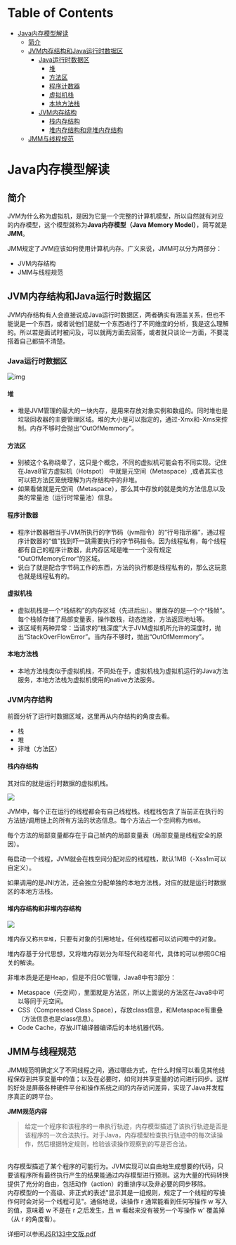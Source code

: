 # Table of Contents

* [Java内存模型解读](#java内存模型解读)
  * [简介](#简介)
  * [JVM内存结构和Java运行时数据区](#jvm内存结构和java运行时数据区)
    * [Java运行时数据区](#java运行时数据区)
      * [堆](#堆)
      * [方法区](#方法区)
      * [程序计数器](#程序计数器)
      * [虚拟机栈](#虚拟机栈)
      * [本地方法栈](#本地方法栈)
    * [JVM内存结构](#jvm内存结构)
      * [栈内存结构](#栈内存结构)
      * [堆内存结构和非堆内存结构](#堆内存结构和非堆内存结构)
  * [JMM与线程规范](#jmm与线程规范)



# Java内存模型解读

## 简介

JVM为什么称为虚拟机，是因为它是一个完整的计算机模型，所以自然就有对应的内存模型，这个模型就称为**Java内存模型（Java Memory Model）**，简写就是**JMM**。

JMM规定了JVM应该如何使用计算机内存。广义来说，JMM可以分为两部分：

- JVM内存结构
- JMM与线程规范

## JVM内存结构和Java运行时数据区

JVM内存结构有人会直接说成Java运行时数据区，两者确实有涵盖关系，但也不能说是一个东西，或者说他们是就一个东西进行了不同维度的分析，我是这么理解的。所以若是面试时被问及，可以就两方面去回答，或者就只谈论一方面，不要混搭着自己都搞不清楚。

### Java运行时数据区

![img](https://raw.githubusercontent.com/jlbluluai/xyz-notes/master/img/core/jvm004.png)

#### 堆

- 堆是JVM管理的最大的一块内存，是用来存放对象实例和数组的。同时堆也是垃圾回收器的主要管理区域。堆的大小是可以指定的，通过-Xmx和-Xms来控制。内存不够时会抛出“OutOfMemmory”。


#### 方法区

- 别被这个名称绕晕了，这只是个概念，不同的虚拟机可能会有不同实现。记住在Java8官方虚拟机（Hotspot） 中就是元空间（Metaspace）,或者其实也可以把方法区笼统理解为内存结构中的非堆。
- 如果看做就是元空间（Metaspace），那么其中存放的就是类的方法信息以及类的常量池（运行时常量池）信息。


#### 程序计数器

- 程序计数器相当于JVM所执行的字节码（jvm指令）的“行号指示器”，通过程序计数器的“值”找到吓一跳需要执行的字节码指令。因为线程私有，每个线程都有自己的程序计数器，此内存区域是唯一一个没有规定 “OutOfMemoryError”的区域。
- 说白了就是配合字节码工作的东西，方法的执行都是线程私有的，那么这玩意也就是线程私有的。


#### 虚拟机栈

- 虚拟机栈是一个“栈结构”的内存区域（先进后出）。里面存的是一个个“栈帧”。每个栈帧存储了局部变量表，操作数栈，动态连接，方法返回地址等。
- 该区域有两种异常：当请求的“栈深度”大于JVM虚拟机所允许的深度时，抛出“StackOverFlowError”。当内存不够时，抛出“OutOfMemmory”。


#### 本地方法栈

- 本地方法栈类似于虚拟机栈，不同处在于，虚拟机栈为虚拟机运行的Java方法服务，本地方法栈为虚拟机使用的native方法服务。


### JVM内存结构

前面分析了运行时数据区域，这里再从内存结构的角度去看。

- 栈
- 堆
- 非堆（方法区）

#### 栈内存结构

其对应的就是运行时数据的虚拟机栈。

![](http://106.15.233.185:8983/2d88cd95-8154-402d-860b-bee1b9e201f1.jpg)

JVM中，每个正在运行的线程都会有自己线程栈。线程栈包含了当前正在执行的方法链/调用链上的所有方法的状态信息。每个方法占一个空间称为`栈帧`。

每个方法的局部变量都存在于自己帧内的局部变量表（局部变量是线程安全的原因）。

每启动一个线程，JVM就会在栈空间分配对应的线程栈，默认1MB（-Xss1m可以自定义）。

如果调用的是JNI方法，还会独立分配单独的本地方法栈，对应的就是运行时数据区的本地方法栈。



#### 堆内存结构和非堆内存结构

![](http://106.15.233.185:8983/2f667ca7-b5e5-46ca-a790-fcc0b0efd9d3.jpg)

堆内存又称`共享堆`，只要有对象的引用地址，任何线程都可以访问堆中的对象。

堆内存基于分代思想，又将堆内存划分为年轻代和老年代，具体的可以参照GC相关的解读。

非堆本质是还是Heap，但是不归GC管理，Java8中有3部分：

- Metaspace（元空间），里面就是方法区，所以上面说的方法区在Java8中可以等同于元空间。
- CSS（Compressed Class Space），存放class信息，和Metaspace有重叠（方法信息也是class信息）。
- Code Cache，存放JIT编译器编译后的本地机器代码。


## JMM与线程规范

JMM规范明确定义了不同线程之间，通过哪些方式，在什么时候可以看见其他线程保存到共享变量中的值；以及在必要时，如何对共享变量的访问进行同步。这样的好处是屏蔽各种硬件平台和操作系统之间的内存访问差异，实现了Java并发程序真正的跨平台。

**JMM规范内容**

> 给定一个程序和该程序的一串执行轨迹，内存模型描述了该执行轨迹是否是该程序的一次合法执行。对于Java，内存模型检查执行轨迹中的每次读操作，然后根据特定规则，检验该读操作观察到的写是否合法。
<br>
内存模型描述了某个程序的可能行为。JVM实现可以自由地生成想要的代码，只 要该程序所有最终执行产生的结果能通过内存模型进行预测。这为大量的代码转换提供了充分的自由，包括动作（action）的重排序以及非必要的同步移除。
<br>
内存模型的一个高级、非正式的表述"显示其是一组规则，规定了一个线程的写操 作何时会对另一个线程可见"。通俗地说，读操作 r 通常能看到任何写操作 w 写入 的值，意味着 w 不是在 r 之后发生，且 w 看起来没有被另一个写操作 w' 覆盖掉 （从 r 的角度看）。

详细可以参阅[JSR133中文版.pdf](http://ifeve.com/wp-content/uploads/2014/03/JSR133%E4%B8%AD%E6%96%87%E7%89%88.pdf)
